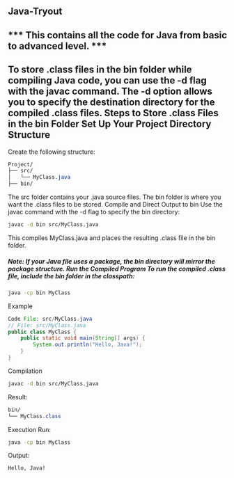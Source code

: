 ## Java-Tryout

*** This contains all the code for Java from basic to advanced level. ***
---
To store .class files in the bin folder while compiling Java code, you can use the -d flag with the javac command. The -d option allows you to specify the destination directory for the compiled .class files.
Steps to Store .class Files in the bin Folder Set Up Your Project Directory Structure
---
Create the following structure:

```CSS
Project/
├── src/
│   └── MyClass.java
├── bin/
```

The src folder contains your .java source files. The bin folder is where you want the .class files to be stored.
Compile and Direct Output to bin Use the javac command with the -d flag to specify the bin directory:

```bash
javac -d bin src/MyClass.java
```

This compiles MyClass.java and places the resulting .class file in the bin folder.

##### Note: If your Java file uses a package, the bin directory will mirror the package structure. Run the Compiled Program To run the compiled .class file, include the bin folder in the classpath:
```bash
java -cp bin MyClass
```
Example
```java
Code File: src/MyClass.java
// File: src/MyClass.java
public class MyClass {
    public static void main(String[] args) {
        System.out.println("Hello, Java!");
    }
}
```
Compilation
```bash
javac -d bin src/MyClass.java
```
Result:
```CSS
bin/
└── MyClass.class
```
Execution Run:
```bash
java -cp bin MyClass
```

Output:
```Bash
Hello, Java!
```
